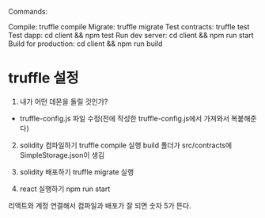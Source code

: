 Commands:

  Compile:              truffle compile
  Migrate:              truffle migrate
  Test contracts:       truffle test
  Test dapp:            cd client && npm test
  Run dev server:       cd client && npm run start
  Build for production: cd client && npm run build


# truffle 설정

  1. 내가 어떤 데몬을 돌릴 것인가?
  - truffle-config.js 파일 수정(전에 작성한 truffle-config.js에서 가져와서 복붙해준다)
  
  2. solidity 컴파일하기
  truffle compile 실행
  build 폴더가 src/contracts에 SimpleStorage.json이 생김

  3. solidity 배포하기
  truffle migrate 실행

  4. react 실행하기
  npm run start
  
  리액트와 계정 연결해서 컴파일과 배포가 잘 되면 숫자 5가 뜬다.
